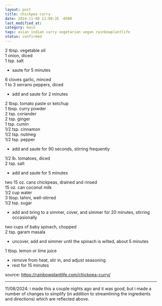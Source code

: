 ```yaml
---
layout: post
title: chickpea curry
date: 2024-11-08 11:09:35 -0500
last_modified_at: 
category: main
tags: asian indian curry vegetarian vegan rainbowplantlife
status: confirmed
---
```


2 tbsp. vegetable oil  
1 onion, diced  
1 tsp. salt  
* saute for 5 minutes

6 cloves garlic, minced  
1 to 3 serrano peppers, diced  
* add and saute for 2 minutes

2 tbsp. tomato paste or ketchup  
1 tbsp. curry powder  
2 tsp. coriander  
2 tsp. ginger  
1 tsp. cumin  
1/2 tsp. cinnamon  
1/2 tsp. nutmeg  
1/2 tsp. pepper  
* add and saute for 90 seconds, stirring frequently

1/2 lb. tomatoes, diced  
2 tsp. salt  
* add and saute for 5 minutes

two 15 oz. cans chickpeas, drained and rinsed  
15 oz. can coconut milk  
1/2 cup water  
3 tbsp. tahini, well-stirred  
1/2 tsp. sugar  
* add and bring to a simmer, cover, and simmer for 20 minutes, stirring occasionally

two cups of baby spinach, chopped  
2 tsp. garam masala  
* uncover, add and simmer until the spinach is wilted, about 5 minutes

1 tbsp. lemon or lime juice  
* remove from heat, stir in, and adjust seasoning
* rest for 15 minutes

source: <https://rainbowplantlife.com/chickpea-curry/>

---

11/08/2024: i made this a couple nights ago and it was good, but i made a number of
changes to simplify (in addition to streamlining the ingredients and directions)
which are reflected above.
